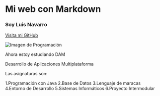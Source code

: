 # Mi web con Markdown

### Soy Luis Navarro

[Visita mi GitHub](https://github.com/Navarr0084/Programacion_DAM.git)

![Imagen de Programación](https://www.istockphoto.com/photo/programming-code-abstract-technology-background-of-software-developer-gm871030872-145630121?utm_source=pixabay&utm_medium=affiliate&utm_campaign=SRP_image_sponsored&utm_content=https%3A%2F%2Fpixabay.com%2Fes%2Fimages%2Fsearch%2Fjava%2F&utm_term=java)

Ahora estoy estudiando DAM

Desarrollo de Aplicaciones Multiplataforma

Las asignaturas son:

1.Programación con Java
2.Base de Datos
3.Lenguaje de maracas
4.Entorno de Desarrollo
5.Sistemas Informáticos
6.Proyecto Intermodular
